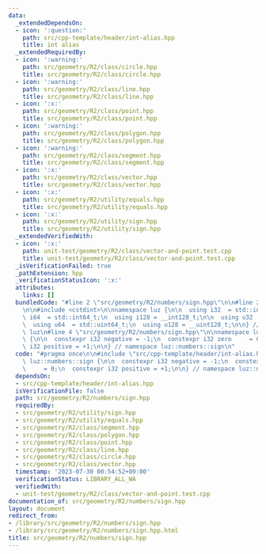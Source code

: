 ```yaml
---
data:
  _extendedDependsOn:
  - icon: ':question:'
    path: src/cpp-template/header/int-alias.hpp
    title: int alias
  _extendedRequiredBy:
  - icon: ':warning:'
    path: src/geometry/R2/class/circle.hpp
    title: src/geometry/R2/class/circle.hpp
  - icon: ':warning:'
    path: src/geometry/R2/class/line.hpp
    title: src/geometry/R2/class/line.hpp
  - icon: ':x:'
    path: src/geometry/R2/class/point.hpp
    title: src/geometry/R2/class/point.hpp
  - icon: ':warning:'
    path: src/geometry/R2/class/polygon.hpp
    title: src/geometry/R2/class/polygon.hpp
  - icon: ':warning:'
    path: src/geometry/R2/class/segment.hpp
    title: src/geometry/R2/class/segment.hpp
  - icon: ':x:'
    path: src/geometry/R2/class/vector.hpp
    title: src/geometry/R2/class/vector.hpp
  - icon: ':x:'
    path: src/geometry/R2/utility/equals.hpp
    title: src/geometry/R2/utility/equals.hpp
  - icon: ':x:'
    path: src/geometry/R2/utility/sign.hpp
    title: src/geometry/R2/utility/sign.hpp
  _extendedVerifiedWith:
  - icon: ':x:'
    path: unit-test/geometry/R2/class/vector-and-point.test.cpp
    title: unit-test/geometry/R2/class/vector-and-point.test.cpp
  _isVerificationFailed: true
  _pathExtension: hpp
  _verificationStatusIcon: ':x:'
  attributes:
    links: []
  bundledCode: "#line 2 \"src/geometry/R2/numbers/sign.hpp\"\n\n#line 2 \"src/cpp-template/header/int-alias.hpp\"\
    \n\n#include <cstdint>\n\nnamespace luz {\n\n  using i32  = std::int32_t;\n  using\
    \ i64  = std::int64_t;\n  using i128 = __int128_t;\n\n  using u32  = std::uint32_t;\n\
    \  using u64  = std::uint64_t;\n  using u128 = __uint128_t;\n\n} // namespace\
    \ luz\n#line 4 \"src/geometry/R2/numbers/sign.hpp\"\n\nnamespace luz::numbers::sign\
    \ {\n\n  constexpr i32 negative = -1;\n  constexpr i32 zero     = 0;\n  constexpr\
    \ i32 positive = +1;\n\n} // namespace luz::numbers::sign\n"
  code: "#pragma once\n\n#include \"src/cpp-template/header/int-alias.hpp\"\n\nnamespace\
    \ luz::numbers::sign {\n\n  constexpr i32 negative = -1;\n  constexpr i32 zero\
    \     = 0;\n  constexpr i32 positive = +1;\n\n} // namespace luz::numbers::sign\n"
  dependsOn:
  - src/cpp-template/header/int-alias.hpp
  isVerificationFile: false
  path: src/geometry/R2/numbers/sign.hpp
  requiredBy:
  - src/geometry/R2/utility/sign.hpp
  - src/geometry/R2/utility/equals.hpp
  - src/geometry/R2/class/segment.hpp
  - src/geometry/R2/class/polygon.hpp
  - src/geometry/R2/class/point.hpp
  - src/geometry/R2/class/line.hpp
  - src/geometry/R2/class/circle.hpp
  - src/geometry/R2/class/vector.hpp
  timestamp: '2023-07-30 00:54:52+09:00'
  verificationStatus: LIBRARY_ALL_WA
  verifiedWith:
  - unit-test/geometry/R2/class/vector-and-point.test.cpp
documentation_of: src/geometry/R2/numbers/sign.hpp
layout: document
redirect_from:
- /library/src/geometry/R2/numbers/sign.hpp
- /library/src/geometry/R2/numbers/sign.hpp.html
title: src/geometry/R2/numbers/sign.hpp
---
```

